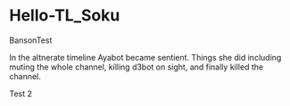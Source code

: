 # Hello-TL_Soku
BansonTest

In the altnerate timeline Ayabot became sentient. 
Things she did including muting the whole channel, killing d3bot on sight, and finally killed the channel.

Test 2
